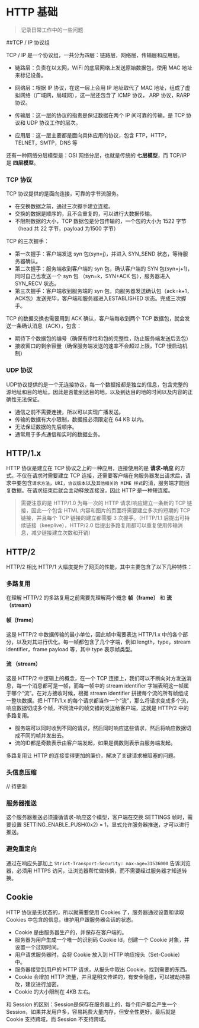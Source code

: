 HTTP 基础
=========================

> 记录日常工作中的一些问题
>

##TCP / IP 协议组

TCP / IP 是一个协议组，一共分为四层：链路层，网络层，传输层和应用层。

- 链路层：负责在以太网，WiFi 的底层网络上发送原始数据包，使用 MAC 地址来标记设备。

- 网络层：根据 IP 协议，在这一层上会用 IP 地址取代了 MAC 地址，组成了虚拟网络（广域网，局域网），这一层还包含了  ICMP 协议， ARP 协议，RARP 协议。
- 传输层：这一层的协议的指责是保证数据在两个 IP 间可靠的传输。是 TCP 协议和 UDP 协议工作的层次。
- 应用层：这一层主要都是面向具体应用的协议，包含 FTP，HTTP，TELNET，SMTP，DNS 等

还有一种网络分层模型是：OSI 网络分层，也就是传统的 **七层模型**，而 TCP/IP 是 **四层模型**。

### TCP 协议

TCP 协议提供的是面向连接，可靠的字节流服务。

- 在交换数据之前，通过三次握手建立连接。
- 交换的数据是顺序的，且不会重复的，可以进行大数据传输。
- 不限制数据的大小，TCP 数据包是分包传输的，一个包的大小为 1522 字节（head 共 22 字节，payload 为1500 字节）

TCP 的三次握手：

- 第一次握手：客户端发送 syn 包(syn=j)，并进入 SYN_SEND 状态，等待服务器确认。
- 第二次握手：服务端收到客户端的 syn 包，确认客户端的 SYN 包(syn=j+1)，同时自己也发送一个 syn 包 （syn=k，SYN+ACK 包），服务器进入 SYN_RECV 状态。
- 第三次握手：客户端收到服务端的 syn 包，向服务器发送确认包（ack=k+1，ACK包）发送完毕，客户端和服务器进入ESTABLISHED 状态。完成三次握手。

TCP 的数据交换也需要用到 ACK 确认，客户端每收到两个 TCP 数据包，就会发送一条确认消息（ACK），包含：

- 期待下个数据包的编号（确保有序性和包的完整性，防止服务端发送后丢包）
- 接收窗口的剩余容量（确保服务端发送的速率不会超过上限，TCP 慢启动机制）

### UDP 协议

UDP协议提供的是一个无连接协议，每一个数据报都是独立的信息，包含完整的源地址和目的地址。因此是否能到达目的地，以及到达目的地的时间以及内容的正确性无法保证。

- 通信之前不需要连接，所以可以实现广播发送。
- 传输的数据有大小限制，数据报必须限定在 64 KB 以内。
- 无法保证数据的先后顺序。
- 通常用于多点通信和实时的数据业务。

## HTTP/1.x

HTTP 协议是建立在 TCP 协议之上的一种应用，连接使用的是 **请求-响应** 的方式。不仅在请求时需要建立 TCP 连接，还需要客户端在向服务器发出请求后，请求中要包含`请求方法`，`URI`，`协议版本`以及`其他相关的 MIME 样式`的消，服务端才能回复数据。在请求结束后就会主动释放连接没，因此 HTTP 是一种短连接。

> 需要注意的是 HTTP/1.0 为每一次的 HTTP 请求/响应建立一条新的 TCP 链接，因此一个包含 HTML 内容和图片的页面将需要建立多次的短期的 TCP 链接，并且每个 TCP 链接的建立都需要 3 次握手。（HTTP/1.1 后提出可持续链接（keeplive），HTTP/2.0 后提出多路复用都可以重复使用传输消息，减少链接建立次数和开销）

## HTTP/2

HTTP/2 相比 HTTP/1 大幅度提升了网页的性能，其中主要包含了以下几种特性：

### 多路复用

在理解 HTTP/2 的多路复用之前需要先理解两个概念 **帧（frame）** 和 **流（stream）**

#### 帧（frame）

这是 HTTP/2 中数据传输的最小单位，因此帧中需要表达 HTTP/1.x 中的各个部分，以及对其进行优化。每一帧都包含了几个字端，例如 length，type，stream identifier，frame payload 等，其中 type 表示帧类型。

#### 流 （stream）

这是 HTTP/2 中逻辑上的概念，在一个 TCP 连接上，我们可以不断向对方发送消息，每一个消息都可是一帧，而每一帧中的 stream identifier 字端表明这一帧属于哪个“流”。在对方接收时候，根据 stream identifier 拼接每个流的所有帧组成一整块数据。把 HTTP/1.x 的每个请求都当作一个“流”，那么将请求变成多个流，响应数据切成多个帧，不同流中的帧交错的发送给客户端，这就是 HTTP/2 中的多路复用。

- 服务端可以同时收到不同的请求，然后同时响应这些请求，然后将响应数据切成不同的帧并发出去。
- 流的ID都是奇数表示由客户端发起，如果是偶数则表示由服务端发起。

多路复用让 HTTP 的连接变得更加的廉价，解决了关键请求被阻塞的问题。

### 头信息压缩

// 待更新

### 服务器推送

这个服务器推送必须遵循请求-响应这个模型，客户端在交换 SETTINGS 帧时，需要设置 SETTING_ENABLE_PUSH(0x2) = 1，显式允许服务器推送，才可以进行推送。

### 避免重定向

通过在响应头部加上 `Strict-Transport-Security: max-age=31536000` 告诉浏览器，必须用 HTTPS 访问，让浏览器帮忙做转换，而不需要经过服务器才知道转换。

## Cookie 

HTTP 协议是无状态的，所以就需要使用 Cookies 了，服务器通过设置和读取 Cookies 中包含的信息，维护用户跟服务器会话的状态。

- Cookie 是由服务器生产的，并保存在客户端的。
- 服务器为用户生成一个唯一的识别码 Cookie Id，创建一个 Cookie 对象，并设置一个过期时间。
- 用户请求服务器时，会将 Cookie 放入到 HTTP 响应报头（Set-Cookie）中。
- 服务器接受到用户的 HTTP 请求，从报头中取出 Cookie，找到需要的东西。
- Cookie 会增加 HTTP 流量，并且是明文传递的，有安全隐患，可以被劫持篡改，建议进行加密。
- Cookie 的大小限制在 4KB 左右。

和 Session 的区别：Session是保存在服务器上的，每个用户都会产生一个Session，如果并发用户多，容易耗费大量内存，但安全性更好。最后就是 Cookie 支持跨域，而 Session 不支持跨域。